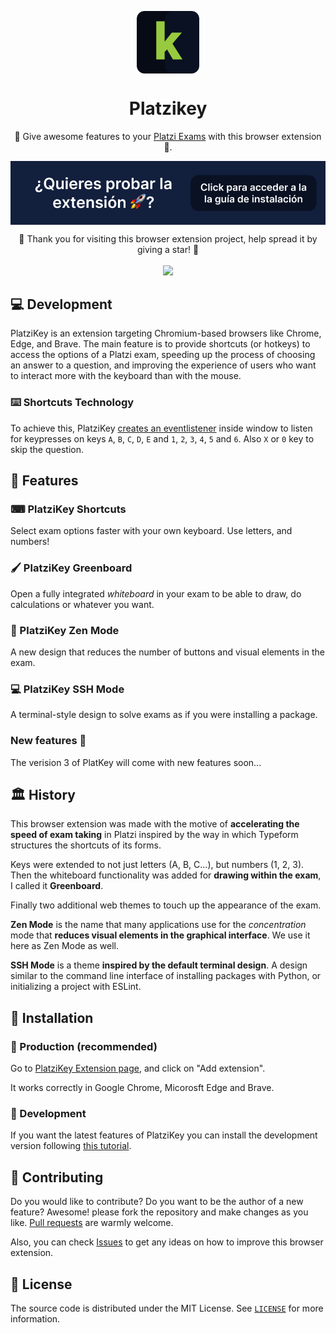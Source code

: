 <p align="center">
  <img
    src=".github/PlatziKeyIcon.png"
    align="center"
    width="100"
    alt="PlatziKey"
    title="PlatziKey"
  />
  <h1 align="center">Platzikey</h1>
</p>

<p align="center">🚀 Give awesome features to your <a href="https://platzi.com">Platzi Exams</a> with this browser extension 🦉.</p>

<a href="https://github.com/360macky/platzikey/blob/main/INSTALLATION.md">
  <img
    src=".github/BannerInstallation.png"
    align="center"
  />
</a>

<p align="center">
  🤗 Thank you for visiting this browser extension project, help spread it by giving a star! 🌟<br />
  <br />
  <a href="https://github.com/360macky/platzikey/stargazers"><img src="https://img.shields.io/github/stars/360macky/platzikey?label=Star%20this%20repository%21&style=social" /></a><br />
</p>

## 💻 Development

PlatziKey is an extension targeting Chromium-based browsers like Chrome, Edge, and Brave. The main feature is to provide shortcuts (or hotkeys) to access the options of a Platzi exam, speeding up the process of choosing an answer to a question, and improving the experience of users who want to interact more with the keyboard than with the mouse.

### ⌨️ Shortcuts Technology

To achieve this, PlatziKey [creates an eventlistener](https://developer.mozilla.org/en-US/docs/Web/API/EventTarget/addEventListener) inside window to listen for keypresses on keys `A`, `B`, `C`, `D`, `E` and `1`, `2`, `3`, `4`, `5` and `6`. Also `X` or `0` key to skip the question.

## 🚀 Features

### ⌨ PlatziKey Shortcuts

Select exam options faster with your own keyboard. Use letters, and numbers!

### 🖌 PlatziKey Greenboard

Open a fully integrated _whiteboard_ in your exam to be able to draw, do calculations or whatever you want.

### 🧐 PlatziKey Zen Mode

A new design that reduces the number of buttons and visual elements in the exam.

### 💻 PlatziKey SSH Mode

A terminal-style design to solve exams as if you were installing a package.

### New features 👀

The verision 3 of PlatKey will come with new features soon...

## 🏛️ History

This browser extension was made with the motive of **accelerating the speed of exam taking** in Platzi inspired by the way in which Typeform structures the shortcuts of its forms.

Keys were extended to not just letters (A, B, C...), but numbers (1, 2, 3). Then the whiteboard functionality was added for **drawing within the exam**, I called it **Greenboard**.

Finally two additional web themes to touch up the appearance of the exam.

**Zen Mode** is the name that many applications use for the _concentration_ mode that **reduces visual elements in the graphical interface**. We use it here as Zen Mode as well.

**SSH Mode** is a theme **inspired by the default terminal design**. A design similar to the command line interface of installing packages with Python, or initializing a project with ESLint.

## 🔩 Installation

### 🚅 Production (recommended)

Go to [PlatziKey Extension page](https://chrome.google.com/webstore/detail/platzikey/bdjedpeffgjikndcihipemgdinpcmpcf?hl=es-419), and click on "Add extension".

It works correctly in Google Chrome, Micorosft Edge and Brave.

### 🦊 Development

If you want the latest features of PlatziKey you can install the development version following [this tutorial](https://github.com/360macky/platzikey/blob/main/INSTALLATION.md).

## 🤲 Contributing

Do you would like to contribute? Do you want to be the author of a new feature? Awesome! please fork the repository and make changes as you like. [Pull requests](https://github.com/360macky/platzikey/pulls) are warmly welcome.

Also, you can check [Issues](https://github.com/360macky/platzikey/issues) to get any ideas on how to improve this browser extension.

## 📃 License

The source code is distributed under the MIT License.
See [`LICENSE`](./LICENSE) for more information.

